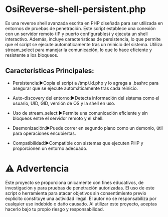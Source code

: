 OsiReverse-shell-persistent.php
================================================

Es una reverse shell avanzada escrita en PHP diseñada para ser utilizada en entornos de pruebas de penetración. Este script establece una conexión con un servidor remoto (IP y puerto configurables) y ejecuta un shell interactivo. Además, incluye características de persistencia, lo que permite que el script se ejecute automáticamente tras un reinicio del sistema. Utiliza stream\_select para manejar la comunicación, lo que lo hace eficiente y resistente a los bloqueos.

Características Principales:
----------------------------

* Persistencia:▶️Copia el script a /tmp/.ld.php y lo agrega a .bashrc para asegurar que se ejecute automáticamente tras cada reinicio.
  
* Auto-discovery del entorno:▶️Detecta información del sistema como el usuario, UID, GID, versión de OS y la shell en uso.
  
* Uso de stream_select:▶️Permite una comunicación eficiente y sin bloqueos entre el servidor remoto y el shell.
  
* Daemonización:▶️Puede correr en segundo plano como un demonio, útil para operaciones encubiertas.
  
* Compatibilidad:▶️Compatible con sistemas que ejecuten PHP y proporcionen un entorno adecuado.

⚠️ Advertencia
===============================

Este proyecto se proporciona únicamente con fines educativos, de investigación y para pruebas de penetración autorizadas.
El uso de este script o herramienta para atacar objetivos sin consentimiento previo explícito constituye una actividad ilegal.
El autor no se responsabiliza por cualquier uso indebido o daño causado.
Al utilizar este proyecto, aceptas hacerlo bajo tu propio riesgo y responsabilidad.
